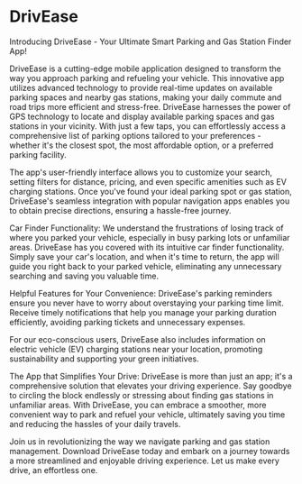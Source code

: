 # DrivEase

Introducing DriveEase - Your Ultimate Smart Parking and Gas Station Finder App!

DriveEase is a cutting-edge mobile application designed to transform the way you approach parking and refueling your vehicle. This innovative app utilizes advanced technology to provide real-time updates on available parking spaces and nearby gas stations, making your daily commute and road trips more efficient and stress-free.
DriveEase harnesses the power of GPS technology to locate and display available parking spaces and gas stations in your vicinity. With just a few taps, you can effortlessly access a comprehensive list of parking options tailored to your preferences - whether it's the closest spot, the most affordable option, or a preferred parking facility.

The app's user-friendly interface allows you to customize your search, setting filters for distance, pricing, and even specific amenities such as EV charging stations. Once you've found your ideal parking spot or gas station, DriveEase's seamless integration with popular navigation apps enables you to obtain precise directions, ensuring a hassle-free journey.

Car Finder Functionality:
We understand the frustrations of losing track of where you parked your vehicle, especially in busy parking lots or unfamiliar areas. DriveEase has you covered with its intuitive car finder functionality. Simply save your car's location, and when it's time to return, the app will guide you right back to your parked vehicle, eliminating any unnecessary searching and saving you valuable time.

Helpful Features for Your Convenience:
DriveEase's parking reminders ensure you never have to worry about overstaying your parking time limit. Receive timely notifications that help you manage your parking duration efficiently, avoiding parking tickets and unnecessary expenses.

For our eco-conscious users, DriveEase also includes information on electric vehicle (EV) charging stations near your location, promoting sustainability and supporting your green initiatives.

The App that Simplifies Your Drive:
DriveEase is more than just an app; it's a comprehensive solution that elevates your driving experience. Say goodbye to circling the block endlessly or stressing about finding gas stations in unfamiliar areas. With DriveEase, you can embrace a smoother, more convenient way to park and refuel your vehicle, ultimately saving you time and reducing the hassles of your daily travels.

Join us in revolutionizing the way we navigate parking and gas station management. Download DriveEase today and embark on a journey towards a more streamlined and enjoyable driving experience. Let us make every drive, an effortless one.
